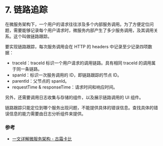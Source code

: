 # 7. 链路追踪

在微服务架构下，一个用户的请求往往涉及多个内部服务调用。为了方便定位问题，需要能够记录每个用户请求时，微服务内部产生了多少服务调用，及其调用关系。这个叫做链路跟踪。

要实现链路跟踪，每次服务调用会在 HTTP 的 headers 中记录至少记录四项数据：
- traceId：traceId 标识一个用户请求的调用链路。具有相同 traceId 的调用属于同一条链路。
- spanId：标识一次服务调用的 ID，即链路跟踪的节点 ID。
- parentId：父节点的 spanId。
- requestTime & responseTime：请求时间和响应时间。

另外，还需要调用日志收集与存储的组件，以及展示链路调用的 UI 组件。

链路跟踪只能定位到哪个服务出现问题，不能提供具体的错误信息。查找具体的错误信息的能力需要由日志分析组件来提供。


### 参考
- [一文详解微服务架构 - 古霜卡比](https://www.cnblogs.com/skabyy/p/11396571.html)